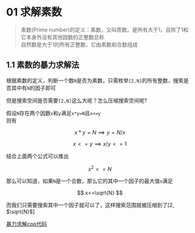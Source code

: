 # 01 求解素数

> 素数(Prime number)的定义：素数，又叫质数。是所有大于1，且除了1和它本身外没有其他因数的正整数总称<br/>
> 自然数是大于1的所有正整数，它由素数和合数组成

## 1.1 素数的暴力求解法

根据素数的定义，判断一个数`N`是否为素数，只需枚举`[2,N]`的所有整数，搜索是否其中有`N`的因子即可<br/>

但是搜索空间是否需要`[2,N]`这么大呢？怎么压缩搜索空间呢?<br/>

假设`N`存在两个因数`x`和`y`满足`x*y=N`且`x<=y` <br/>
则有

$$
    x*y=N \implies y = N / x  
$$

$$
    x <= y \implies x/y <= 1
$$

结合上面两个公式可以推出

$$
    x^2 <= N
$$

那么可以知道，如果`N`是一个合数，那么它的其中一个因子的最大值`x`满足

$$
    x<=\sqrt{N}
$$

而我们只需要搜索其中一个因子就可以了，这样搜索范围就被压缩到了[2, $\sqrt{N}$] <br/>

[暴力求解cpp代码](../../../code/algorithm/数论/01_primer_number.cpp)
